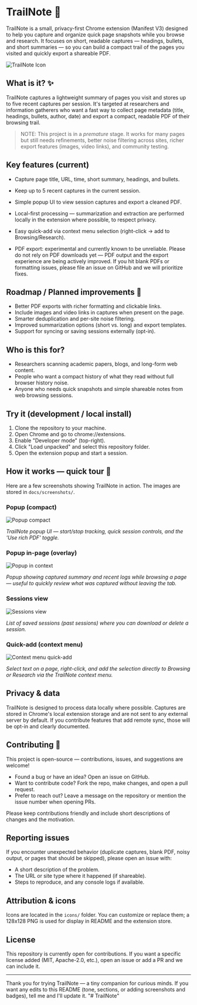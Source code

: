 # TrailNote 🔖

TrailNote is a small, privacy-first Chrome extension (Manifest V3) designed to help you capture and organize quick page snapshots while you browse and research. It focuses on short, readable captures — headings, bullets, and short summaries — so you can build a compact trail of the pages you visited and quickly export a shareable PDF.

![TrailNote Icon](icons/icon-128.png)

## What is it? ✨

TrailNote captures a lightweight summary of pages you visit and stores up to five recent captures per session. It's targeted at researchers and information gatherers who want a fast way to collect page metadata (title, headings, bullets, author, date) and export a compact, readable PDF of their browsing trail.

> NOTE: This project is in a *premature* stage. It works for many pages but still needs refinements, better noise filtering across sites, richer export features (images, video links), and community testing.

## Key features (current)

- Capture page title, URL, time, short summary, headings, and bullets.
- Keep up to 5 recent captures in the current session.
- Simple popup UI to view session captures and export a cleaned PDF.
- Local-first processing — summarization and extraction are performed locally in the extension where possible, to respect privacy.
- Easy quick-add via context menu selection (right-click → add to Browsing/Research).

- PDF export: experimental and currently known to be unreliable. Please do not rely on PDF downloads yet — PDF output and the export experience are being actively improved. If you hit blank PDFs or formatting issues, please file an issue on GitHub and we will prioritize fixes.

## Roadmap / Planned improvements 🚀

- Better PDF exports with richer formatting and clickable links.
- Include images and video links in captures when present on the page.
- Smarter deduplication and per-site noise filtering.
- Improved summarization options (short vs. long) and export templates.
- Support for syncing or saving sessions externally (opt-in).

## Who is this for?

- Researchers scanning academic papers, blogs, and long-form web content.
- People who want a compact history of what they read without full browser history noise.
- Anyone who needs quick snapshots and simple shareable notes from web browsing sessions.

## Try it (development / local install)

1. Clone the repository to your machine.
2. Open Chrome and go to chrome://extensions.
3. Enable "Developer mode" (top-right).
4. Click "Load unpacked" and select this repository folder.
5. Open the extension popup and start a session.

## How it works — quick tour 🧭

Here are a few screenshots showing TrailNote in action. The images are stored in `docs/screenshots/`.

### Popup (compact)
![Popup compact](docs/screenshots/popup%20image.png)

*TrailNote popup UI — start/stop tracking, quick session controls, and the 'Use rich PDF' toggle.*

### Popup in-page (overlay)
![Popup in context](docs/screenshots/working%20image%20with%20summary.png)

*Popup showing captured summary and recent logs while browsing a page — useful to quickly review what was captured without leaving the tab.*

### Sessions view
![Sessions view](docs/screenshots/session%20stored%20image.png)

*List of saved sessions (past sessions) where you can download or delete a session.*

### Quick-add (context menu)
![Context menu quick-add](docs/screenshots/right%20click%20image.png)

*Select text on a page, right-click, and add the selection directly to Browsing or Research via the TrailNote context menu.*

## Privacy & data

TrailNote is designed to process data locally where possible. Captures are stored in Chrome's local extension storage and are not sent to any external server by default. If you contribute features that add remote sync, those will be opt-in and clearly documented.

## Contributing 🤝

This project is open-source — contributions, issues, and suggestions are welcome!

- Found a bug or have an idea? Open an issue on GitHub.
- Want to contribute code? Fork the repo, make changes, and open a pull request.
- Prefer to reach out? Leave a message on the repository or mention the issue number when opening PRs.

Please keep contributions friendly and include short descriptions of changes and the motivation.

## Reporting issues

If you encounter unexpected behavior (duplicate captures, blank PDF, noisy output, or pages that should be skipped), please open an issue with:

- A short description of the problem.
- The URL or site type where it happened (if shareable).
- Steps to reproduce, and any console logs if available.

## Attribution & icons

Icons are located in the `icons/` folder. You can customize or replace them; a 128x128 PNG is used for display in README and the extension store.

## License

This repository is currently open for contributions. If you want a specific license added (MIT, Apache-2.0, etc.), open an issue or add a PR and we can include it.

---

Thank you for trying TrailNote — a tiny companion for curious minds. If you want any edits to this README (tone, sections, or adding screenshots and badges), tell me and I'll update it.
"# TrailNote" 
